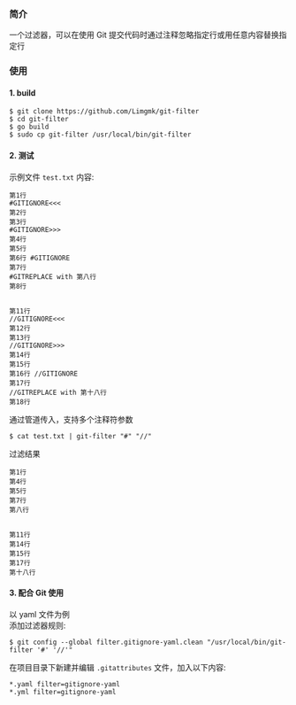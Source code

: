 ### 简介
一个过滤器，可以在使用 Git 提交代码时通过注释忽略指定行或用任意内容替换指定行

### 使用

#### 1. build  
```
$ git clone https://github.com/Limgmk/git-filter
$ cd git-filter
$ go build
$ sudo cp git-filter /usr/local/bin/git-filter
```

#### 2. 测试  
示例文件 ```test.txt``` 内容:
```
第1行
#GITIGNORE<<<
第2行
第3行
#GITIGNORE>>>
第4行
第5行
第6行 #GITIGNORE
第7行
#GITREPLACE with 第八行
第8行


第11行
//GITIGNORE<<<
第12行
第13行
//GITIGNORE>>>
第14行
第15行
第16行 //GITIGNORE
第17行
//GITREPLACE with 第十八行
第18行
```
通过管道传入，支持多个注释符参数
```
$ cat test.txt | git-filter "#" "//"
```
过滤结果
```
第1行
第4行
第5行
第7行
第八行


第11行
第14行
第15行
第17行
第十八行
```

#### 3. 配合 Git 使用
以 yaml 文件为例  
添加过滤器规则:
```
$ git config --global filter.gitignore-yaml.clean "/usr/local/bin/git-filter '#' '//'"
```
在项目目录下新建并编辑 ```.gitattributes``` 文件，加入以下内容:
```
*.yaml filter=gitignore-yaml
*.yml filter=gitignore-yaml
```